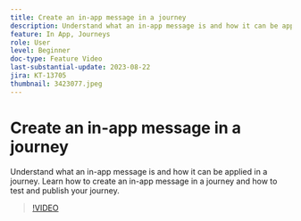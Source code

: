 ```yaml
---
title: Create an in-app message in a journey
description: Understand what an in-app message is and how it can be applied in a journey. Learn how to create an in-app message in a journey and how to test and publish your journey.
feature: In App, Journeys
role: User
level: Beginner
doc-type: Feature Video
last-substantial-update: 2023-08-22
jira: KT-13705
thumbnail: 3423077.jpeg
---
```


# Create an in-app message in a journey

Understand what an in-app message is and how it can be applied in a journey. Learn how to create an in-app message in a journey and how to test and publish your journey.

>[!VIDEO](https://video.tv.adobe.com/v/3423077/?learn=on)
